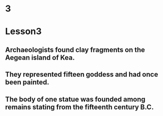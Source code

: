 # 3
# Lesson3
## Archaeologists found clay fragments on the Aegean island of Kea.
## They represented fifteen goddess and had once been painted.
## The body of one statue was founded among remains stating from the fifteenth century B.C.